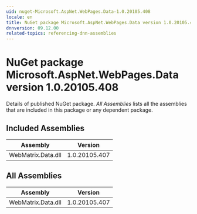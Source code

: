 ```yaml
---
uid: nuget-Microsoft.AspNet.WebPages.Data-1.0.20105.408
locale: en
title: NuGet package Microsoft.AspNet.WebPages.Data version 1.0.20105.408
dnnversion: 09.12.00
related-topics: referencing-dnn-assemblies
---
```


# NuGet package Microsoft.AspNet.WebPages.Data version 1.0.20105.408
Details of published NuGet package.
*All Assemblies* lists all the assemblies that are included in this package or any dependent package.

## Included Assemblies

|Assembly|Version|
|---|---|
|WebMatrix.Data.dll|1.0.20105.407|

## All Assemblies

|Assembly|Version|
|---|---|
|WebMatrix.Data.dll|1.0.20105.407|

